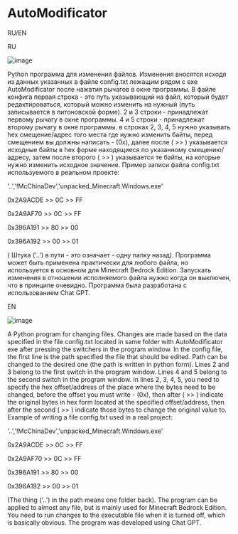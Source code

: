 # AutoModificator
RU/EN

RU

![image](https://github.com/Max-RM/AutoModificator/assets/81485476/b22da77c-abd6-4668-b052-ba017d9929ee)

Python программа для изменения файлов. Изменения вносятся исходя из данных указанных в файле config.txt лежащим рядом с exe AutoModificator после нажатия рычагов в окне программы.
В файле конфига первая строка - это путь указывающий на файл, который будет редактироваться, который можно изменить на нужный (путь записывается в питоновской форме).
2 и 3 строки - принадлежат первому рычагу в окне программы.
4 и 5 строки - принадлежат второму рычагу в окне программы.
в строках 2, 3, 4, 5 нужно указывать hex смещение/адрес того места где нужно изменить байты, перед смещением вы должны написать - (0x), далее после ( >> ) указывается исходные байты в hex форме находящиеся по указанному смещению/адресу, затем после второго ( >> ) указывается те байты, на которые нужно изменить исходное значение. Пример записи файла config.txt используемого в реальном проекте:

'..','!McChinaDev','unpacked_Minecraft.Windows.exe'

0x2A9ACDE >> 0C >> FF

0x2A9AF70 >> 0C >> FF

0x396A191 >> 80 >> 00

0x396A192 >> 00 >> 01

( Штука ('..') в пути - это означает - одну папку назад).
Программа может быть применена практически для любого файла, но используется в основном для Minecraft Bedrock Edition. Запускать изменения в отношении исполняемого файла нужно когда он выключен, что в принципе очевидно.
Программа была разработана с использованием Chat GPT.

EN

![image](https://github.com/Max-RM/AutoModificator/assets/81485476/b8452831-e536-44fe-aa1e-e90cc63856b4)

A Python program for changing files. Changes are made based on the data specified in the file config.txt located in same folder with AutoModificator exe after pressing the switchers in the program window.
In the config file, the first line is the path specified the file that should be edited. Path can be changed to the desired one (the path is written in python form).
Lines 2 and 3 belong to the first switch in the program window.
Lines 4 and 5 belong to the second switch in the program window.
in lines 2, 3, 4, 5, you need to specify the hex offset/address of the place where the bytes need to be changed, before the offset you must write - (0x), then after ( >> ) indicate the original bytes in hex form located at the specified offset/address, then after the second ( >> ) indicate those bytes to change the original value to. Example of writing a file config.txt used in a real project:

'..','!McChinaDev','unpacked_Minecraft.Windows.exe'

0x2A9ACDE >> 0C >> FF

0x2A9AF70 >> 0C >> FF

0x396A191 >> 80 >> 00

0x396A192 >> 00 >> 01

(The thing ('..') in the path means one folder back).
The program can be applied to almost any file, but is mainly used for Minecraft Bedrock Edition. You need to run changes to the executable file when it is turned off, which is basically obvious.
The program was developed using Chat GPT.
